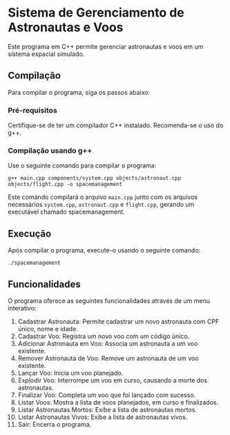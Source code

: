 # Sistema de Gerenciamento de Astronautas e Voos

Este programa em C++ permite gerenciar astronautas e voos em um sistema espacial simulado.

## Compilação

Para compilar o programa, siga os passos abaixo:

### Pré-requisitos

Certifique-se de ter um compilador C++ instalado. Recomenda-se o uso do g++.

### Compilação usando g++

Use o seguinte comando para compilar o programa:

```
g++ main.cpp components/system.cpp objects/astronaut.cpp objects/flight.cpp -o spacemanagement
```

Este comando compilará o arquivo `main.cpp` junto com os arquivos necessários `system.cpp`, `astronaut.cpp` e `flight.cpp`, gerando um executável chamado spacemanagement.

## Execução

Após compilar o programa, execute-o usando o seguinte comando:

```
./spacemanagement
```

## Funcionalidades

O programa oferece as seguintes funcionalidades através de um menu interativo:

1.  Cadastrar Astronauta: Permite cadastrar um novo astronauta com CPF único, nome e idade.
2.  Cadastrar Voo: Registra um novo voo com um código único.
3.  Adicionar Astronauta em Voo: Associa um astronauta a um voo existente.
4.  Remover Astronauta de Voo: Remove um astronauta de um voo existente.
5.  Lançar Voo: Inicia um voo planejado.
6.  Explodir Voo: Interrompe um voo em curso, causando a morte dos astronautas.
7.  Finalizar Voo: Completa um voo que foi lançado com sucesso.
8.  Listar Voos: Mostra a lista de voos planejados, em curso e finalizados.
9.  Listar Astronautas Mortos: Exibe a lista de astronautas mortos.
10. Listar Astronautas Vivos: Exibe a lista de astronautas vivos.
11. Sair: Encerra o programa.
